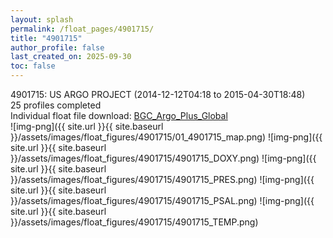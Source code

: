 ```yaml
---
layout: splash
permalink: /float_pages/4901715/
title: "4901715"
author_profile: false
last_created_on: 2025-09-30
toc: false
---
```

 
4901715: US ARGO PROJECT (2014-12-12T04:18 to 2015-04-30T18:48)\
25 profiles completed\
Individual float file download: [BGC_Argo_Plus_Global](https://ftp.soest.hawaii.edu/bgc_argo_plus/Individual_Floats/outliers_removed/4901715_Sprof_processed.nc)\
![img-png]({{ site.url }}{{ site.baseurl }}/assets/images/float_figures/4901715/01_4901715_map.png)
![img-png]({{ site.url }}{{ site.baseurl }}/assets/images/float_figures/4901715/4901715_DOXY.png)
![img-png]({{ site.url }}{{ site.baseurl }}/assets/images/float_figures/4901715/4901715_PRES.png)
![img-png]({{ site.url }}{{ site.baseurl }}/assets/images/float_figures/4901715/4901715_PSAL.png)
![img-png]({{ site.url }}{{ site.baseurl }}/assets/images/float_figures/4901715/4901715_TEMP.png)
